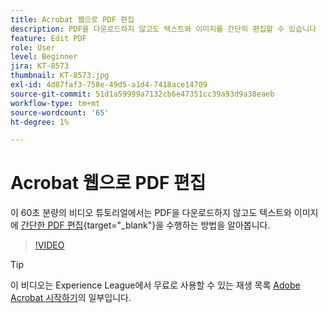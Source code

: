 ```yaml
---
title: Acrobat 웹으로 PDF 편집
description: PDF을 다운로드하지 않고도 텍스트와 이미지를 간단히 편집할 수 있습니다
feature: Edit PDF
role: User
level: Beginner
jira: KT-8573
thumbnail: KT-8573.jpg
exl-id: 4d87faf3-758e-49d5-a1d4-7418ace14709
source-git-commit: 51d1a59999a7132cb6e47351cc39a93d9a38eaeb
workflow-type: tm+mt
source-wordcount: '65'
ht-degree: 1%

---
```


# Acrobat 웹으로 PDF 편집

이 60초 분량의 비디오 튜토리얼에서는 PDF을 다운로드하지 않고도 텍스트와 이미지에 [간단한 PDF 편집](https://www.adobe.com/acrobat/online/pdf-editor.html){target="_blank"}을 수행하는 방법을 알아봅니다.

>[!VIDEO](https://video.tv.adobe.com/v/3409467?quality=12&learn=on&hidetitle=true&captions=kor)

>[!TIP]
>
>이 비디오는 Experience League에서 무료로 사용할 수 있는 재생 목록 [Adobe Acrobat 시작하기](https://experienceleague.adobe.com/ko/playlists/acrobat-get-started-business-users)의 일부입니다.
